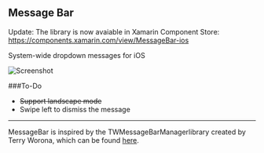 Message Bar
----

Update: The library is now avaiable in Xamarin Component Store: https://components.xamarin.com/view/MessageBar-ios

System-wide dropdown messages for iOS

![Screenshot](http://i.imgur.com/9Pei757.png)

###To-Do
- ~~Support landscape mode~~
- Swipe left to dismiss the message

---
MessageBar is inspired by the TWMessageBarManagerlibrary created by Terry Worona, which can be found [here](https://github.com/terryworona/TWMessageBarManager).
